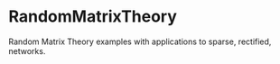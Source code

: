 # RandomMatrixTheory
Random Matrix Theory examples with applications to sparse, rectified, networks.

